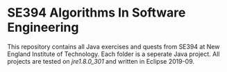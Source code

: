 #  SE394 Algorithms In Software Engineering

This repository contains all Java exercises and quests from SE394 at New England Institute of Technology. Each folder is a seperate Java project. All projects are tested on *jre1.8.0_301* and written in Eclipse 2019-09.
